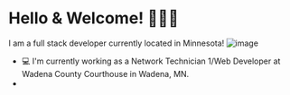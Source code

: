 # Hello & Welcome! 🌼✨🌸
I am a full stack developer currently located in Minnesota! ![image](https://github.com/amandarose42/amandarose42/assets/47123501/10bb8d90-9159-437c-afb9-d32a56cac96c)

 - 💻 I'm currently working as a Network Technician 1/Web Developer at Wadena County Courthouse in Wadena, MN.
 - 
